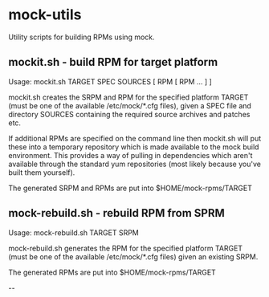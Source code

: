 mock-utils
==========

Utility scripts for building RPMs using mock.

mockit.sh - build RPM for target platform
------------------------------------------

Usage: mockit.sh TARGET SPEC SOURCES [ RPM [ RPM ... ] ]

mockit.sh creates the SRPM and RPM for the specified platform TARGET (must be
one of the available /etc/mock/*.cfg files), given a SPEC file and directory
SOURCES containing the required source archives and patches etc.

If additional RPMs are specified on the command line then mockit.sh will put
these into a temporary repository which is made available to the mock build
environment. This provides a way of pulling in dependencies which aren't
available through the standard yum repositories (most likely because you've
built them yourself).

The generated SRPM and RPMs are put into $HOME/mock-rpms/TARGET

mock-rebuild.sh - rebuild RPM from SPRM
----------------------------------------

Usage: mock-rebuild.sh TARGET SRPM

mock-rebuild.sh generates the RPM for the specified platform TARGET (must be
one of the available /etc/mock/*.cfg files) given an existing SRPM.

The generated RPMs are put into $HOME/mock-rpms/TARGET

--
